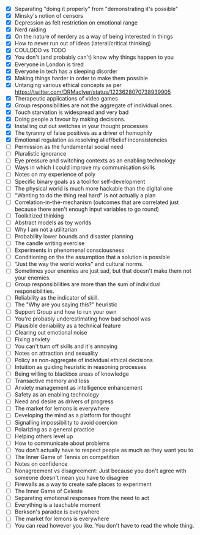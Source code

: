 * [x] Separating "doing it properly" from "demonstrating it's possible"
* [x] Minsky's notion of censors
* [x] Depression as felt restriction on emotional range
* [x] Nerd raiding
* [x] On the nature of nerdery as a way of being interested in things
* [x] How to never run out of ideas (lateral/critical thinking)
* [x] COULDDO vs TODO
* [x] You don't (and probably can't) know why things happen to you
* [x] Everyone in London is tired
* [x] Everyone in tech has a sleeping disorder
* [x] Making things harder in order to make them possible
* [x] Untanging various ethical concepts as per https://twitter.com/DRMacIver/status/1223628070738939905
* [x] Therapeutic applications of video games
* [x] Group responsibilities are not the aggregate of individual ones
* [x] Touch starvation is widespread and very bad
* [x] Doing people a favour by making decisions.
* [x] Installing cut out switches in your thought processes
* [x] The tyranny of false positives as a driver of homophily
* [x] Emotional regulation as resolving alief/belief inconsistencies
* [ ] Permission as the fundamental social need
* [ ] Pluralistic ignorance
* [ ] Eye pressure and switching contexts as an enabling technology
* [ ] Ways in which I could improve my communication skills
* [ ] Notes on my experience of poly
* [ ] Specific binary goals as a tool for self-development
* [ ] The physical world is much more hackable than the digital one
* [ ] "Wanting to do the thing real hard" is not actually a plan
* [ ] Correlation-in-the-mechanism (outcomes that are correlated just because there aren't enough input variables to go round)
* [ ] Toolkitized thinking
* [ ] Abstract models as toy worlds
* [ ] Why I am not a utilitarian
* [ ] Probability lower bounds and disaster planning
* [ ] The candle writing exercise
* [ ] Experiments in phenomenal consciousness
* [ ] Conditioning on the the assumption that a solution is possible
* [ ] "Just the way the world works" and cultural norms.
* [ ] Sometimes your enemies are just sad, but that doesn't make them not your enemies.
* [ ] Group responsibilities are more than the sum of individual responsibilities.
* [ ] Reliability as the indicator of skill.
* [ ] The "Why are you saying this?" heuristic
* [ ] Support Group and how to run your own
* [ ] You're probably underestimating how bad school was
* [ ] Plausible deniability as a technical feature
* [ ] Clearing out emotional noise
* [ ] Fixing anxiety
* [ ] You can't turn off skills and it's annoying
* [ ] Notes on attraction and sexuality
* [ ] Policy as non-aggregate of individual ethical decisions
* [ ] Intuition as guiding heuristic in reasoning processes
* [ ] Being willing to blackbox areas of knowledge
* [ ] Transactive memory and loss
* [ ] Anxiety management as intelligence enhancement
* [ ] Safety as an enabling technology
* [ ] Need and desire as drivers of progress
* [ ] The market for lemons is everywhere
* [ ] Developing the mind as a platform for thought
* [ ] Signalling impossibility to avoid coercion
* [ ] Polarizing as a general practice
* [ ] Helping others level up
* [ ] How to communicate about problems
* [ ] You don't actually have to respect people as much as they want you to
* [ ] The Inner Game of Tennis on competition
* [ ] Notes on confidence
* [ ] Nonagreement vs disagreement: Just because you don't agree with someone doesn't mean you have to disagree
* [ ] Firewalls as a way to create safe places to experiment
* [ ] The Inner Game of Celeste
* [ ] Separating emotional responses from the need to act
* [ ] Everything is a teachable moment
* [ ] Berkson's paradox is everywhere
* [ ] The market for lemons is everywhere
* [ ] You can read however you like. You don't have to read the whole thing.
